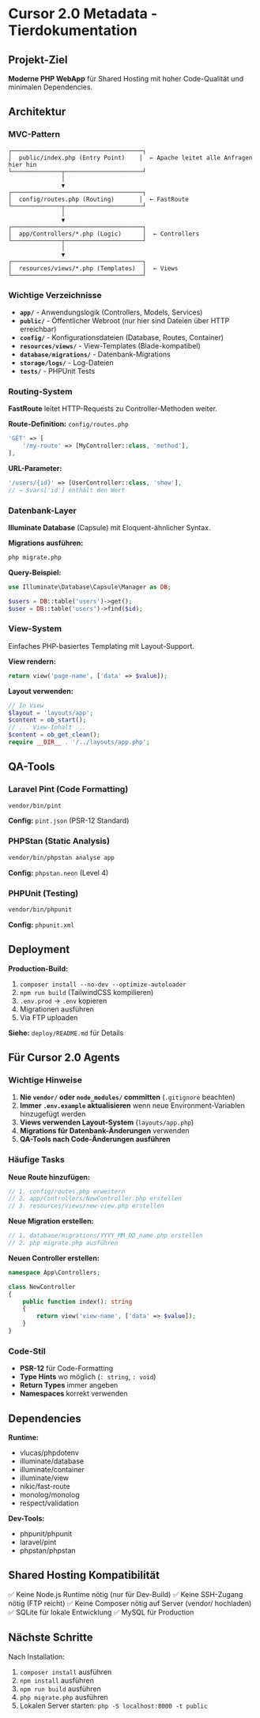 # Cursor 2.0 Metadata - Tierdokumentation

## Projekt-Ziel

**Moderne PHP WebApp** für Shared Hosting mit hoher Code-Qualität und minimalen Dependencies.

## Architektur

### MVC-Pattern

```
┌─────────────────────────────────────┐
│  public/index.php (Entry Point)    │  ← Apache leitet alle Anfragen hier hin
└──────────────┬──────────────────────┘
               │
               ▼
┌─────────────────────────────────────┐
│  config/routes.php (Routing)       │  ← FastRoute
└──────────────┬──────────────────────┘
               │
               ▼
┌─────────────────────────────────────┐
│  app/Controllers/*.php (Logic)      │  ← Controllers
└──────────────┬──────────────────────┘
               │
               ▼
┌─────────────────────────────────────┐
│  resources/views/*.php (Templates)  │  ← Views
└─────────────────────────────────────┘
```

### Wichtige Verzeichnisse

- **`app/`** - Anwendungslogik (Controllers, Models, Services)
- **`public/`** - Öffentlicher Webroot (nur hier sind Dateien über HTTP erreichbar)
- **`config/`** - Konfigurationsdateien (Database, Routes, Container)
- **`resources/views/`** - View-Templates (Blade-kompatibel)
- **`database/migrations/`** - Datenbank-Migrations
- **`storage/logs/`** - Log-Dateien
- **`tests/`** - PHPUnit Tests

### Routing-System

**FastRoute** leitet HTTP-Requests zu Controller-Methoden weiter.

**Route-Definition:** `config/routes.php`
```php
'GET' => [
    '/my-route' => [MyController::class, 'method'],
],
```

**URL-Parameter:**
```php
'/users/{id}' => [UserController::class, 'show'],
// → $vars['id'] enthält den Wert
```

### Datenbank-Layer

**Illuminate Database** (Capsule) mit Eloquent-ähnlicher Syntax.

**Migrations ausführen:**
```bash
php migrate.php
```

**Query-Beispiel:**
```php
use Illuminate\Database\Capsule\Manager as DB;

$users = DB::table('users')->get();
$user = DB::table('users')->find($id);
```

### View-System

Einfaches PHP-basiertes Templating mit Layout-Support.

**View rendern:**
```php
return view('page-name', ['data' => $value]);
```

**Layout verwenden:**
```php
// In View
$layout = 'layouts/app';
$content = ob_start();
// ... View-Inhalt ...
$content = ob_get_clean();
require __DIR__ . '/../layouts/app.php';
```

## QA-Tools

### Laravel Pint (Code Formatting)

```bash
vendor/bin/pint
```

**Config:** `pint.json` (PSR-12 Standard)

### PHPStan (Static Analysis)

```bash
vendor/bin/phpstan analyse app
```

**Config:** `phpstan.neon` (Level 4)

### PHPUnit (Testing)

```bash
vendor/bin/phpunit
```

**Config:** `phpunit.xml`

## Deployment

**Production-Build:**
1. `composer install --no-dev --optimize-autoloader`
2. `npm run build` (TailwindCSS kompilieren)
3. `.env.prod` → `.env` kopieren
4. Migrationen ausführen
5. Via FTP uploaden

**Siehe:** `deploy/README.md` für Details

## Für Cursor 2.0 Agents

### Wichtige Hinweise

1. **Nie `vendor/` oder `node_modules/` committen** (`.gitignore` beachten)
2. **Immer `.env.example` aktualisieren** wenn neue Environment-Variablen hinzugefügt werden
3. **Views verwenden Layout-System** (`layouts/app.php`)
4. **Migrations für Datenbank-Änderungen** verwenden
5. **QA-Tools nach Code-Änderungen ausführen**

### Häufige Tasks

**Neue Route hinzufügen:**
```php
// 1. config/routes.php erweitern
// 2. app/Controllers/NewController.php erstellen
// 3. resources/views/new-view.php erstellen
```

**Neue Migration erstellen:**
```php
// 1. database/migrations/YYYY_MM_DD_name.php erstellen
// 2. php migrate.php ausführen
```

**Neuen Controller erstellen:**
```php
namespace App\Controllers;

class NewController
{
    public function index(): string
    {
        return view('view-name', ['data' => $value]);
    }
}
```

### Code-Stil

- **PSR-12** für Code-Formatting
- **Type Hints** wo möglich (`: string`, `: void`)
- **Return Types** immer angeben
- **Namespaces** korrekt verwenden

## Dependencies

**Runtime:**
- vlucas/phpdotenv
- illuminate/database
- illuminate/container
- illuminate/view
- nikic/fast-route
- monolog/monolog
- respect/validation

**Dev-Tools:**
- phpunit/phpunit
- laravel/pint
- phpstan/phpstan

## Shared Hosting Kompatibilität

✅ Keine Node.js Runtime nötig (nur für Dev-Build)
✅ Keine SSH-Zugang nötig (FTP reicht)
✅ Keine Composer nötig auf Server (vendor/ hochladen)
✅ SQLite für lokale Entwicklung
✅ MySQL für Production

## Nächste Schritte

Nach Installation:
1. `composer install` ausführen
2. `npm install` ausführen
3. `npm run build` ausführen
4. `php migrate.php` ausführen
5. Lokalen Server starten: `php -S localhost:8000 -t public`

